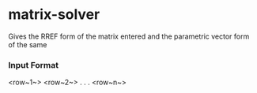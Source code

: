 # matrix-solver
Gives the RREF form of the matrix entered and the parametric vector form of the same

### Input Format
<rows> <columns>
<row~1~>
<row~2~>
.
.
.
<row~n~>
